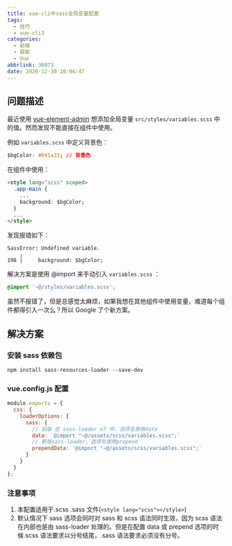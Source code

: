 ```yaml
---
title: vue-cli中sass全局变量配置
tags:
  - 技巧
  - vue-cli3
categories:
  - 前端
  - 框架
  - Vue
abbrlink: 36073
date: 2020-12-30 10:04:47
---
```


## 问题描述

最近使用 [vue-element-admin](https://github.com/PanJiaChen/vue-element-admin) 想添加全局变量 `src/styles/variables.scss` 中的值。然而发现不能直接在组件中使用。

<!-- more -->

例如 `variables.scss` 中定义背景色：

```css
$bgColor: #041a33; // 背景色
```

在组件中使用：

```html
<style lang="scss" scoped>
  .app-main {
    ...
    background: $bgColor;
  }
  ...
</style>
```

发现报错如下：

```shell
SassError: Undefined variable.
    ╷
198 │     background: $bgColor;
```

解决方案是使用 @import 来手动引入 `variables.scss` ：

```css
@import '~@/styles/variables.scss';
```

虽然不报错了，但是总感觉太麻烦，如果我想在其他组件中使用变量，难道每个组件都得引入一次么？所以 Google 了个新方案。

## 解决方案

### 安装 sass 依赖包

```shell
npm install sass-resources-loader --save-dev
```

### vue.config.js 配置

```js
module.exports = {
  css: {
    loaderOptions: {
      sass: {
        // 旧版 在 sass-loader v7 中，选项名使用data
        data: `@import "~@/assets/scss/variables.scss";`
        // 新版sass-loader，选项名使用prepend
        prependData: `@import "~@/assets/scss/variables.scss";`
      }
    }
  }
};
```

### 注意事项

1. 本配置适用于.scss .sass 文件(`<style lang="scss"></style>`)
2. 默认情况下 sass 选项会同时对 sass 和 scss 语法同时生效，因为 scss 语法在内部也是由 sass-loader 处理的。但是在配置 data 或 prepend 选项的时候.scss 语法要求以分号结尾，.sass 语法要求必须没有分号。
